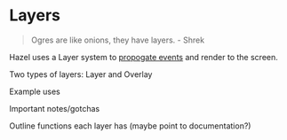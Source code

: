 # Layers

> Ogres are like onions, they have layers. - Shrek

Hazel uses a Layer system to [propogate events]() and render to the screen.

Two types of layers: Layer and Overlay

Example uses

Important notes/gotchas

Outline functions each layer has (maybe point to documentation?)